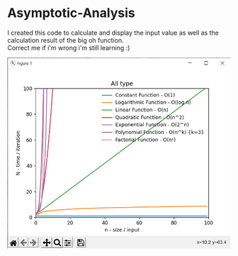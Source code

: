 # Asymptotic-Analysis

I created this code to calculate and display the input value as well as the calculation result of the big oh function.  
Correct me if i'm wrong i'm still learning :)   

![screenshot](screenshot.png)
